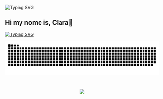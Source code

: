 

![Typing SVG](https://capsule-render.vercel.app/api?type=shark&height=149&color=gradient&fontColor=55nv00&fontSize=69&strokeWidth=0&rotate=0&stroke=0&descAlignY=67&fontAlignY=31)


  ## Hi my nome is, Clara👋

  [![Typing SVG](https://readme-typing-svg.herokuapp.com?font=Fira+Code&weight=700&pause=1000&color=A124F5&background=30474500&center=verdadeiro&vCenter=verdadeiro&repeat=verdadeiro&random=falso&width=435&lines=Seja+Bem+Vindo+(a))](https://git.io/typing-svg)

<!--
**silva07maria/silva07maria** is a ✨ _special_ ✨ repository because its `README.md` (this file) appears on your GitHub profile.

Here are some ideas to get you started:

- 🔭 I’m currently working on ...
- 🌱 I’m currently learning ...
- 👯 I’m looking to collaborate on ...
- 🤔 I’m looking for help with ...
- 💬 Ask me about ...
- 📫 How to reach me: ...
- 😄 Pronouns: ...
- ⚡ Fun fact: ...
-->


<div align=center>
<picture>
  <source
    media="(prefers-color-scheme: dark)"
    srcset="https://raw.githubusercontent.com/platane/snk/output/github-contribution-grid-snake-dark.svg"
  />
  <source
    media="(prefers-color-scheme: light)"
    srcset="https://raw.githubusercontent.com/platane/snk/output/github-contribution-grid-snake.svg"
  />
  <img
    alt="github contribution grid snake animation"
    src="https://raw.githubusercontent.com/platane/snk/output/github-contribution-grid-snake.svg"
  />
</picture>
</div>



 
 &nbsp;
 &nbsp;

<div align=center>
<img src="https://github-profile-trophy.vercel.app/?username=SEUNOME&theme=dracula&row=2&no-bg=true&column=3&margin-w=15&margin-h=15"/>
</p>
</div>
 

